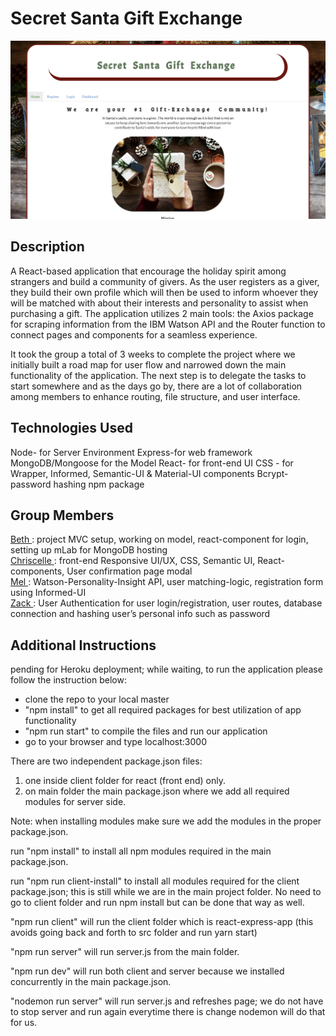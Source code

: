 # Secret Santa Gift Exchange

<img src = "./client/public/landing.png">

## Description

A React-based application that encourage the holiday spirit among strangers and build a community of givers. As the user registers as a giver, they build their own profile which will then be used to inform whoever they will be matched with about their interests and personality to assist when purchasing a gift. The application utilizes 2 main tools: the Axios package for scraping information from the IBM Watson API and the Router function to connect pages and components for a seamless experience. 

It took the group a total of 3 weeks to complete the project where we initially built a road map for user flow and narrowed down the main functionality of the application. The next step is to delegate the tasks to start somewhere and as the days go by, there are a lot of collaboration among members to enhance routing, file structure, and user interface. 

## Technologies Used

Node- for Server Environment
Express-for web framework 
MongoDB/Mongoose for the Model
React- for front-end UI
CSS	- for Wrapper, Informed, Semantic-UI  & Material-UI components
Bcrypt- password hashing npm package 

## Group Members

<a href = "https://github.com/BethGmariam"> Beth </a>: project MVC setup, working on model, react-component for login, setting up mLab for MongoDB hosting <br />
<a href = "https://github.com/chrissythebuilder"> Chriscelle </a>: front-end Responsive UI/UX, CSS, Semantic UI, React-components, User confirmation page modal <br />
<a href = "https://github.com/MelvynLing"> Mel </a>: Watson-Personality-Insight API, user matching-logic, registration form using Informed-UI <br />
<a href = "https://github.com/fnyah"> Zack </a>: User Authentication for user login/registration, user routes, database connection and hashing user’s personal info such as password

## Additional Instructions

pending for Heroku deployment; while waiting, to run the application please follow the instruction below:

- clone the repo to your local master
- "npm install" to get all required packages for best utilization of app functionality
- "npm run start" to compile the files and run our application 
- go to your browser and type localhost:3000

There are two independent package.json files:
1. one inside client folder for react (front end) only.
2. on main folder the main package.json where we add all required modules for server side.

Note: when installing modules make sure we add the modules in the proper package.json.

run "npm install" to install all npm modules required in the main package.json.

run "npm run client-install" to install all modules required for the client package.json; this is still while we are in the main project folder. No need to go to client folder and run npm install but can be done that way as well.

"npm run client" will run the client folder which is react-express-app (this avoids going back and forth to src folder and run yarn start)

"npm run server" will run server.js from the main folder.

"npm run dev" will run both client and server because we installed concurrently in the main package.json.

"nodemon run server" will run server.js and refreshes page; we do not have to stop server and run again everytime there is change nodemon will do that for us. 



